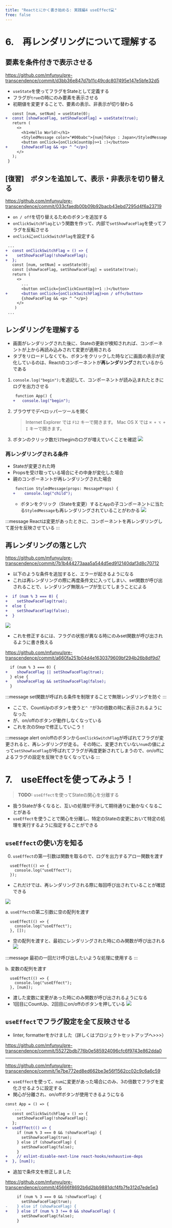 ```yaml
---
title: "Reactとにかく書き始める: 実践編4 useEffect💻"
free: false
---
```


# 6.　再レンダリングについて理解する

## 要素を条件付きで表示させる
https://github.com/mfunyu/pre-transcendence/commit/d3bb36e847d7b11c49cdc807495e147e5bfe32d5
- `useState`を使ってフラグをStateとして定義する
- フラグが`true`の時にのみ要素を表示させる
- 初期値を変更することで、要素の表示、非表示が切り替わる

```diff ts:App.tsx
   const [num, setNum] = useState(0);
+  const [showFaceFlag, setShowFaceFlag] = useState(true);
   return (
     <>
       <h1>Hello World!</h1>
       <StyledMessage color="#00babc">{num}Tokyo : Japan</StyledMessage>
       <button onClick={onClickCountUp}>+1 :)</button>
+      {showFaceFlag && <p> ^ ^</p>}
     </>
   );
 }
```

## [復習]　ボタンを追加して、表示・非表示を切り替える
https://github.com/mfunyu/pre-transcendence/commit/033cfaedb00b09b92bacb43ebd7295d4f6a23719
- `on / off`を切り替えるためのボタンを追加する
- `onClickSwitchFlag`という関数を作って、内部で`setShowFaceFlag`を使ってフラグを反転させる
- `onClick`に`onClickSwitchFlag`を設定する


```diff ts:App.tsx
 ...  
+  const onClickSwitchFlag = () => {
+    setShowFaceFlag(!showFaceFlag);
+  };
   const [num, setNum] = useState(0);
   const [showFaceFlag, setShowFaceFlag] = useState(true);
   return (
     <>
       ...
       <button onClick={onClickCountUp}>+1 :)</button>
+      <button onClick={onClickSwitchFlag}>on / off</button>
       {showFaceFlag && <p> ^ ^</p>}
     </>
    )
 ...  
```

## レンダリングを理解する

- 画面がレンダリングされた後に、Stateの更新が検知されれば、コンポーネントが上から再読み込みされて変更が適用される
- タブをリロードしなくても、ボタンをクリックした時などに画面の表示が変化しているのは、Reactのコンポーネントが**再レンダリング**されているからである

1. `console.log("begin");`を追記して、コンポーネントが読み込まれたときにログを出力させる
	```diff ts:App.tsx
	 function App() {
	+   console.log("begin");
	```
3. ブラウザでデベロッパーツールを開く
	> Internet Explorer では `F12` キーで開きます。
	> Mac OS X では `⌘ + ⌥ + I` キーで開きます。
4. ボタンのクリック数だけbeginのログが増えていくことを確認
	![](https://storage.googleapis.com/zenn-user-upload/8b7963065fb5-20220627.png)
	
### 再レンダリングされる条件

- Stateが変更された時
- Propsを受け取っている場合にその中身が変化した場合
- 親のコンポーネントが再レンダリングされた場合
	```diff ts:StyledMessage.tsx
	 function StyledMessage(props: MessageProps) {
	+    console.log("child");
	```
	- ボタンをクリック（Stateを変更）すると`App`の子コンポーネントに当たる`StyledMessage`も再レンダリングされていることがわかる
	![](https://storage.googleapis.com/zenn-user-upload/993c8a577f41-20220627.png)


:::message
Reactは変更があったときに、コンポーネントを再レンダリングして差分を反映させている
:::

## 再レンダリングの落とし穴
https://github.com/mfunyu/pre-transcendence/commit/7b1b444273aaa5a544d5ed912140daf3d8c70712

- 以下のような条件を追加すると、エラーが起きるようになる
- これは再レンダリングの際に再度条件文に入ってしまい、set関数が呼び出されることで、レンダリング無限ループが生じてしまうことによる

```diff ts:App.tsx
+  if (num % 3 === 0) {
+    setShowFaceFlag(true);
+  else {
+    setShowFaceFlag(false);
+  }
```
![](https://storage.googleapis.com/zenn-user-upload/b967bdb18708-20220627.png)

- これを修正するには、フラグの状態が異なる時にのみset関数が呼び出されるように書き換える

https://github.com/mfunyu/pre-transcendence/commit/a660fa251b04d4e1630379609bf294b26b8df9d7
```diff ts:App.tsx
  if (num % 3 === 0) {
+    showFaceFlag || setShowFaceFlag(true);
  } else {
+    showFaceFlag && setShowFaceFlag(false);
  }
```

:::message
set関数が呼ばれる条件を制限することで無限レンダリングを防ぐ
:::

- ここで、CountUpのボタンを使うと`^ ^`が3の倍数の時に表示されるようになった
- が、on/offのボタンが動作しなくなっている
- これを次のStepで修正していこう！

:::message alert
on/offのボタンから`onClickSwitchFlag`が呼ばれてフラグが変更されると、再レンダリングが走る。
その時に、変更されていない`num`の値によって`setShowFaceFlag`が呼ばれてフラグが再度更新されてしまうので、on/offによるフラグの設定を反映できなくなっている
:::

# 7.　useEffectを使ってみよう！

> **TODO:**
> `useEffect`を使ってStateの関心を分離する

- 扱うStateが多くなると、互いの処理が干渉して期待通りに動かなくなることがある
- `useEffect`を使うことで関心を分離し、特定のStateの変更において特定の処理を実行するように指定することができる

## `useEffect`の使い方を知る

0. `useEffect`の第一引数は関数を取るので、ログを出力するアロー関数を渡す

```ts:App.tsx
  useEffect(() => {
    console.log("useEffect");
  });
```
- これだけでは、再レンダリングされる際に毎回呼び出されていることが確認できる

![](https://storage.googleapis.com/zenn-user-upload/618b58ca9b14-20220627.png)

a. `useEffect`の第二引数に空の配列を渡す
```ts:App.tsx
  useEffect(() => {
    console.log("useEffect");
  }, []);
```

- 空の配列を渡すと、最初にレンダリングされた時にのみ関数が呼び出される
![](https://storage.googleapis.com/zenn-user-upload/eb328fc10503-20220627.png)

:::message
最初の一回だけ呼び出したいような処理に使用する
:::

b. 変数の配列を渡す
```ts:App.tsx
  useEffect(() => {
    console.log("useEffect");
  }, [num]);
```
- 渡した変数に変更があった時にのみ関数が呼び出されるようになる
- 1回目にCountUp、2回目にon/offのボタンを押している
![](https://storage.googleapis.com/zenn-user-upload/2f1570aaae1a-20220627.png)

## `useEffect`でフラグ設定を全て反映させる
- linter, formatterをかけました（詳しくはプロジェクトセットアップへ>>>）

https://github.com/mfunyu/pre-transcendence/commit/55272bdb776b0e585924096cfc6f9743e862dda0

---

https://github.com/mfunyu/pre-transcendence/commit/1e7be772ed8ed662be3e56f1562cc02c9c6a6c59
 - `useEffect`を使って、`num`に変更があった場合にのみ、3の倍数でフラグを変化させるように設定する
 - 関心が分離され、on/offボタンが使用できるようになる

```diff ts:App.tsx
const App = () => {
    ...
   const onClickSwitchFlag = () => {
     setShowFaceFlag(!showFaceFlag);
   };
+  useEffect(() => {
     if (num % 3 === 0 && !showFaceFlag) {
       setShowFaceFlag(true);
     } else if (showFaceFlag) {
       setShowFaceFlag(false);
     }
+    // eslint-disable-next-line react-hooks/exhaustive-deps
+  }, [num]);
```

- 追加で条件文を修正しました

https://github.com/mfunyu/pre-transcendence/commit/45666f8692b6d2bb9881dcf4fb7fe312d7ede5e3
```diff ts:App.tsx
     if (num % 3 === 0 && !showFaceFlag) {
       setShowFaceFlag(true);
-    } else if (showFaceFlag) {
+    } else if (num % 3 !== 0 && showFaceFlag) {
       setShowFaceFlag(false);
     }
```